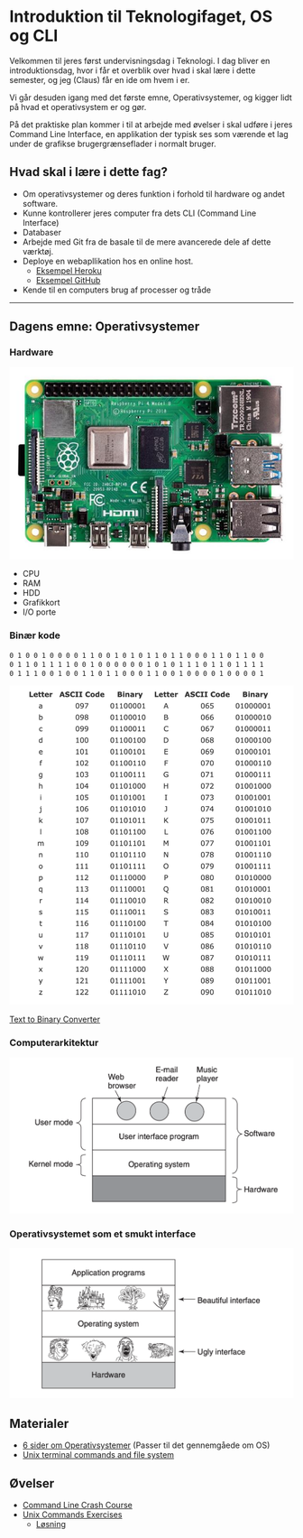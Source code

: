 <script src="https://code.jquery.com/jquery-3.2.1.min.js"></script>
<script src="script.js"></script>

# Introduktion til Teknologifaget, OS og CLI

Velkommen til jeres først undervisningsdag i Teknologi. I dag bliver en introduktionsdag, hvor i får et overblik over hvad i skal lære i dette semester, og jeg (Claus) får en ide om hvem i er. 

Vi går desuden igang med det første emne, Operativsystemer, og kigger lidt på hvad et operativsystem er og gør. 

På det praktiske plan kommer i til at arbejde med øvelser i skal udføre i jeres Command Line Interface, en applikation der typisk ses som værende et lag under de grafikse brugergrænseflader i normalt bruger. 


## Hvad skal i lære i dette fag?
* Om operativsystemer og deres funktion i forhold til hardware og andet software.
* Kunne kontrollerer jeres computer fra dets CLI (Command Line Interface)
* Databaser 
* Arbejde med Git fra de basale til de mere avancerede dele af dette værktøj.
* Deploye en webapllikation hos en online host.
	* [Eksempel Heroku](https://moviesfrontandback.herokuapp.com/#/movies)
	* [Eksempel GitHub](https://github.com/keanodejs/10_movies_front_and_back)
* Kende til en computers brug af processer og tråde 

<hr>

## Dagens emne: Operativsystemer

### Hardware
![](img/RPI4-MODBP-1GB_DSL.png)
* CPU
* RAM
* HDD
* Grafikkort
* I/O porte

### Binær kode
````
0 1 0 0 1 0 0 0 0 1 1 0 0 1 0 1 0 1 1 0 1 1 0 0 0 1 1 0 1 1 0 0 
0 1 1 0 1 1 1 1 0 0 1 0 0 0 0 0 0 1 0 1 0 1 1 1 0 1 1 0 1 1 1 1 
0 1 1 1 0 0 1 0 0 1 1 0 1 1 0 0 0 1 1 0 0 1 0 0 0 0 1 0 0 0 0 1
````

![](img/binary_ascii.png)

[Text to Binary Converter](https://www.rapidtables.com/convert/number/ascii-to-binary.html)

### Computerarkitektur
![](img/os_hardware_stack.png)

### Operativsystemet som et smukt interface
![](img/os_as_inteface.png)

## Materialer
* [6 sider om Operativsystemer](materialer/os_p_1_6.pdf) (Passer til det gennemgåede om OS)
* [Unix terminal commands and file system](materialer/unix_commands.md)

## Øvelser
* [Command Line Crash Course](materialer/CommandLineCrashCourse.pdf)
* [Unix Commands Exercises](materialer/unix_exercises/unix_commands_exercises.md) 
	* [Løsning](materialer/unix_exercises/unix_ex_solution.md) 
